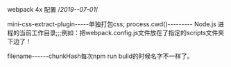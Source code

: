 webpack 4x 配置
/*2019--07-01*/

mini-css-extract-plugin-----单独打包css;
process.cwd()--------- Node.js 进程的当前工作目录;;;例如：把webpack.config.js文件放在了指定的scripts文件夹下边了！

filename------chunkHash每次npm run bulid的时候名字不一样了。